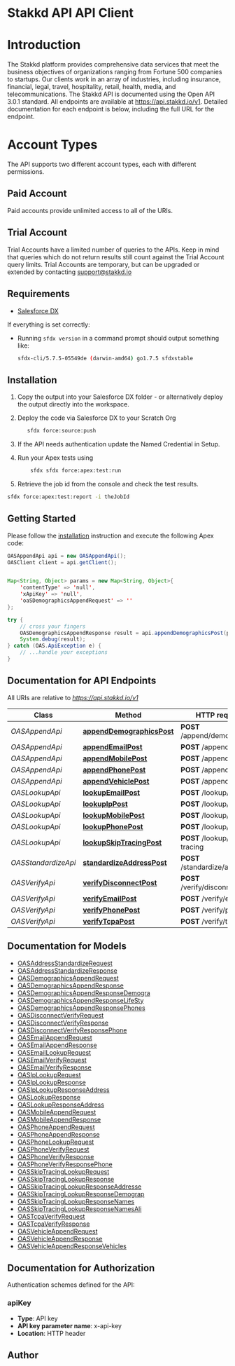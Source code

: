 # Stakkd API API Client

# Introduction

The Stakkd platform provides comprehensive data services that meet the business objectives of organizations ranging from Fortune 500 companies to startups. Our clients work in an array of industries, including insurance, financial, legal, travel, hospitality, retail, health, media, and telecommunications. The Stakkd API is documented using the Open API 3.0.1 standard. All endpoints are available at https://api.stakkd.io/v1. Detailed documentation for each endpoint is below, including the full URL for the endpoint.

# Account Types

The API supports two different account types, each with different permissions.

## Paid Account

Paid accounts provide unlimited access to all of the URIs.

## Trial Account

Trial Accounts have a limited number of queries to the APIs. Keep in mind that queries which do not return results still count against the Trial Account query limits. Trial Accounts are temporary, but can be upgraded or extended by contacting [support@stakkd.io](mailto:support@stakkd.io)

## Requirements

- [Salesforce DX](https://www.salesforce.com/products/platform/products/salesforce-dx/)

If everything is set correctly:

- Running `sfdx version` in a command prompt should output something like:

  ```bash
  sfdx-cli/5.7.5-05549de (darwin-amd64) go1.7.5 sfdxstable
  ```

## Installation

1. Copy the output into your Salesforce DX folder - or alternatively deploy the output directly into the workspace.
2. Deploy the code via Salesforce DX to your Scratch Org

   ```bash
      sfdx force:source:push
   ```

3. If the API needs authentication update the Named Credential in Setup.
4. Run your Apex tests using

   ```bash
       sfdx sfdx force:apex:test:run
   ```

5. Retrieve the job id from the console and check the test results.

```bash
sfdx force:apex:test:report -i theJobId
```

## Getting Started

Please follow the [installation](#installation) instruction and execute the following Apex code:

```java
OASAppendApi api = new OASAppendApi();
OASClient client = api.getClient();


Map<String, Object> params = new Map<String, Object>{
    'contentType' => 'null',
    'xApiKey' => 'null',
    'oaSDemographicsAppendRequest' => ''
};

try {
    // cross your fingers
    OASDemographicsAppendResponse result = api.appendDemographicsPost(params);
    System.debug(result);
} catch (OAS.ApiException e) {
    // ...handle your exceptions
}
```

## Documentation for API Endpoints

All URIs are relative to *https://api.stakkd.io/v1*

| Class               | Method                                                                    | HTTP request                  | Description |
| ------------------- | ------------------------------------------------------------------------- | ----------------------------- | ----------- |
| _OASAppendApi_      | [**appendDemographicsPost**](OASAppendApi.md#appendDemographicsPost)      | **POST** /append/demographics |
| _OASAppendApi_      | [**appendEmailPost**](OASAppendApi.md#appendEmailPost)                    | **POST** /append/email        |
| _OASAppendApi_      | [**appendMobilePost**](OASAppendApi.md#appendMobilePost)                  | **POST** /append/mobile       |
| _OASAppendApi_      | [**appendPhonePost**](OASAppendApi.md#appendPhonePost)                    | **POST** /append/phone        |
| _OASAppendApi_      | [**appendVehiclePost**](OASAppendApi.md#appendVehiclePost)                | **POST** /append/vehicle      |
| _OASLookupApi_      | [**lookupEmailPost**](OASLookupApi.md#lookupEmailPost)                    | **POST** /lookup/email        |
| _OASLookupApi_      | [**lookupIpPost**](OASLookupApi.md#lookupIpPost)                          | **POST** /lookup/ip           |
| _OASLookupApi_      | [**lookupMobilePost**](OASLookupApi.md#lookupMobilePost)                  | **POST** /lookup/mobile       |
| _OASLookupApi_      | [**lookupPhonePost**](OASLookupApi.md#lookupPhonePost)                    | **POST** /lookup/phone        |
| _OASLookupApi_      | [**lookupSkipTracingPost**](OASLookupApi.md#lookupSkipTracingPost)        | **POST** /lookup/skip-tracing |
| _OASStandardizeApi_ | [**standardizeAddressPost**](OASStandardizeApi.md#standardizeAddressPost) | **POST** /standardize/address |
| _OASVerifyApi_      | [**verifyDisconnectPost**](OASVerifyApi.md#verifyDisconnectPost)          | **POST** /verify/disconnect   |
| _OASVerifyApi_      | [**verifyEmailPost**](OASVerifyApi.md#verifyEmailPost)                    | **POST** /verify/email        |
| _OASVerifyApi_      | [**verifyPhonePost**](OASVerifyApi.md#verifyPhonePost)                    | **POST** /verify/phone        |
| _OASVerifyApi_      | [**verifyTcpaPost**](OASVerifyApi.md#verifyTcpaPost)                      | **POST** /verify/tcpa         |

## Documentation for Models

- [OASAddressStandardizeRequest](OASAddressStandardizeRequest.md)
- [OASAddressStandardizeResponse](OASAddressStandardizeResponse.md)
- [OASDemographicsAppendRequest](OASDemographicsAppendRequest.md)
- [OASDemographicsAppendResponse](OASDemographicsAppendResponse.md)
- [OASDemographicsAppendResponseDemogra](OASDemographicsAppendResponseDemogra.md)
- [OASDemographicsAppendResponseLifeSty](OASDemographicsAppendResponseLifeSty.md)
- [OASDemographicsAppendResponsePhones](OASDemographicsAppendResponsePhones.md)
- [OASDisconnectVerifyRequest](OASDisconnectVerifyRequest.md)
- [OASDisconnectVerifyResponse](OASDisconnectVerifyResponse.md)
- [OASDisconnectVerifyResponsePhone](OASDisconnectVerifyResponsePhone.md)
- [OASEmailAppendRequest](OASEmailAppendRequest.md)
- [OASEmailAppendResponse](OASEmailAppendResponse.md)
- [OASEmailLookupRequest](OASEmailLookupRequest.md)
- [OASEmailVerifyRequest](OASEmailVerifyRequest.md)
- [OASEmailVerifyResponse](OASEmailVerifyResponse.md)
- [OASIpLookupRequest](OASIpLookupRequest.md)
- [OASIpLookupResponse](OASIpLookupResponse.md)
- [OASIpLookupResponseAddress](OASIpLookupResponseAddress.md)
- [OASLookupResponse](OASLookupResponse.md)
- [OASLookupResponseAddress](OASLookupResponseAddress.md)
- [OASMobileAppendRequest](OASMobileAppendRequest.md)
- [OASMobileAppendResponse](OASMobileAppendResponse.md)
- [OASPhoneAppendRequest](OASPhoneAppendRequest.md)
- [OASPhoneAppendResponse](OASPhoneAppendResponse.md)
- [OASPhoneLookupRequest](OASPhoneLookupRequest.md)
- [OASPhoneVerifyRequest](OASPhoneVerifyRequest.md)
- [OASPhoneVerifyResponse](OASPhoneVerifyResponse.md)
- [OASPhoneVerifyResponsePhone](OASPhoneVerifyResponsePhone.md)
- [OASSkipTracingLookupRequest](OASSkipTracingLookupRequest.md)
- [OASSkipTracingLookupResponse](OASSkipTracingLookupResponse.md)
- [OASSkipTracingLookupResponseAddresse](OASSkipTracingLookupResponseAddresse.md)
- [OASSkipTracingLookupResponseDemograp](OASSkipTracingLookupResponseDemograp.md)
- [OASSkipTracingLookupResponseNames](OASSkipTracingLookupResponseNames.md)
- [OASSkipTracingLookupResponseNamesAli](OASSkipTracingLookupResponseNamesAli.md)
- [OASTcpaVerifyRequest](OASTcpaVerifyRequest.md)
- [OASTcpaVerifyResponse](OASTcpaVerifyResponse.md)
- [OASVehicleAppendRequest](OASVehicleAppendRequest.md)
- [OASVehicleAppendResponse](OASVehicleAppendResponse.md)
- [OASVehicleAppendResponseVehicles](OASVehicleAppendResponseVehicles.md)

## Documentation for Authorization

Authentication schemes defined for the API:

### apiKey

- **Type**: API key
- **API key parameter name**: x-api-key
- **Location**: HTTP header

## Author
